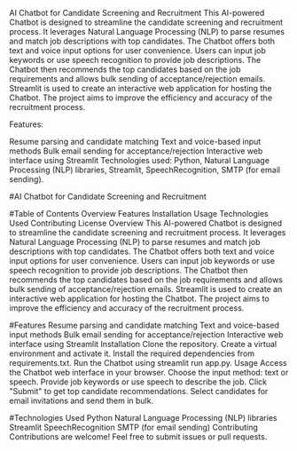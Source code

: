 AI Chatbot for Candidate Screening and Recruitment
This AI-powered Chatbot is designed to streamline the candidate screening and recruitment process. It leverages Natural Language Processing (NLP) to parse resumes and match job descriptions with top candidates. The Chatbot offers both text and voice input options for user convenience. Users can input job keywords or use speech recognition to provide job descriptions. The Chatbot then recommends the top candidates based on the job requirements and allows bulk sending of acceptance/rejection emails. Streamlit is used to create an interactive web application for hosting the Chatbot. The project aims to improve the efficiency and accuracy of the recruitment process.

Features:

Resume parsing and candidate matching
Text and voice-based input methods
Bulk email sending for acceptance/rejection
Interactive web interface using Streamlit
Technologies used: Python, Natural Language Processing (NLP) libraries, Streamlit, SpeechRecognition, SMTP (for email sending).


#AI Chatbot for Candidate Screening and Recruitment


#Table of Contents
Overview
Features
Installation
Usage
Technologies Used
Contributing
License
Overview
This AI-powered Chatbot is designed to streamline the candidate screening and recruitment process. It leverages Natural Language Processing (NLP) to parse resumes and match job descriptions with top candidates. The Chatbot offers both text and voice input options for user convenience. Users can input job keywords or use speech recognition to provide job descriptions. The Chatbot then recommends the top candidates based on the job requirements and allows bulk sending of acceptance/rejection emails. Streamlit is used to create an interactive web application for hosting the Chatbot. The project aims to improve the efficiency and accuracy of the recruitment process.

#Features
Resume parsing and candidate matching
Text and voice-based input methods
Bulk email sending for acceptance/rejection
Interactive web interface using Streamlit
Installation
Clone the repository.
Create a virtual environment and activate it.
Install the required dependencies from requirements.txt.
Run the Chatbot using streamlit run app.py.
Usage
Access the Chatbot web interface in your browser.
Choose the input method: text or speech.
Provide job keywords or use speech to describe the job.
Click "Submit" to get top candidate recommendations.
Select candidates for email invitations and send them in bulk.

#Technologies Used
Python
Natural Language Processing (NLP) libraries
Streamlit
SpeechRecognition
SMTP (for email sending)
Contributing
Contributions are welcome! Feel free to submit issues or pull requests.

